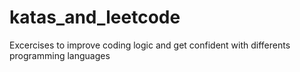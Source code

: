 # katas_and_leetcode
Excercises to improve coding logic and get confident with differents programming languages
